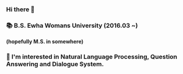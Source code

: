### Hi there 👋
### 📚 B.S. Ewha Womans University (2016.03 ~)
#### (hopefully M.S. in somewhere)
### 🥕 I'm interested in Natural Language Processing, Question Answering and Dialogue System.
<!--
**gityunjae/gityunjae** is a ✨ _special_ ✨ repository because its `README.md` (this file) appears on your GitHub profile.

Here are some ideas to get you started:

- 🔭 I’m currently working on ...
- 🌱 I’m currently learning ...
- 👯 I’m looking to collaborate on ...
- 🤔 I’m looking for help with ...
- 💬 Ask me about ...
- 📫 How to reach me: ...
- 😄 Pronouns: ...
- ⚡ Fun fact: ...
-->
